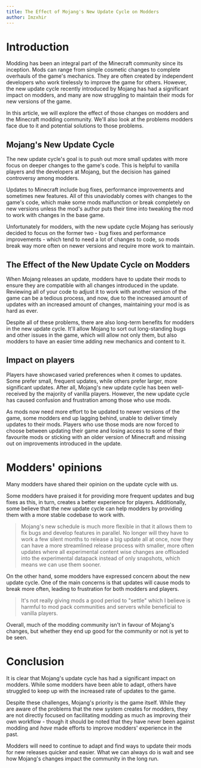 ```yaml
---
title: The Effect of Mojang's New Update Cycle on Modders
author: Imzxhir
---
```


# Introduction

Modding has been an integral part of the Minecraft community since its inception. Mods can range from simple cosmetic changes to complete overhauls of the game's mechanics. They are often created by independent developers who work tirelessly to improve the game for others. However, the new update cycle recently introduced by Mojang has had a significant impact on modders, and many are now struggling to maintain their mods for new versions of the game.

In this article, we will explore the effect of those changes on modders and the Minecraft modding community. We'll also look at the problems modders face due to it and potential solutions to those problems.

## Mojang's New Update Cycle

The new update cycle's goal is to push out more small updates with more focus on deeper changes to the game's code. This is helpful to vanilla players and the developers at Mojang, but the decision has gained controversy among modders.

Updates to Minecraft include bug fixes, performance improvements and sometimes new features. All of this unaviodably comes with changes to the game's code, which make some mods malfunction or break completely on new versions unless the mod's author puts their time into tweaking the mod to work with changes in the base game.

Unfortunately for modders, with the new update cycle Mojang has seriously decided to focus on the former two - bug fixes and performance improvements - which tend to need a lot of changes to code, so mods break way more often on newer versions and require more work to maintain.

## The Effect of the New Update Cycle on Modders

When Mojang releases an update, modders have to update their mods to ensure they are compatible with all changes introduced in the update. Reviewing all of your code to adjust it to work with another version of the game can be a tedious process, and now, due to the increased amount of updates with an increased amount of changes, maintaining your mod is as hard as ever.

Despite all of these problems, there are also long-term benefits for modders in the new update cycle. It'll allow Mojang to sort out long-standing bugs and other issues in the game, which will allow not only them, but also modders to have an easier time adding new mechanics and content to it.

## Impact on players

Players have showcased varied preferences when it comes to updates. Some prefer small, frequent updates, while others prefer larger, more significant updates. After all, Mojang's new update cycle has been well-received by the majority of vanilla players. However, the new update cycle has caused confusion and frustration among those who use mods.

As mods now need more effort to be updated to newer versions of the game, some modders end up lagging behind, unable to deliver timely updates to their mods. Players who use those mods are now forced to choose between updating their game and losing access to some of their favourite mods or sticking with an older version of Minecraft and missing out on improvements introduced in the update.

# Modders' opinions

Many modders have shared their opinion on the update cycle with us.

Some modders have praised it for providing more frequent updates and bug fixes as this, in turn, creates a better experience for players. Additionally, some believe that the new update cycle can help modders by providing them with a more stable codebase to work with.

> Mojang's new schedule is much more flexible in that it allows them to fix bugs and develop features in parallel. No longer will they have to work a few silent months to release a big update all at once, now they can have a more streamlined release process with smaller, more often updates where all experimental content wise changes are offloaded into the experimental datapack instead of only snapshots, which means we can use them sooner.

On the other hand, some modders have expressed concern about the new update cycle. One of the main concerns is that updates will cause mods to break more often, leading to frustration for both modders and players.

> It's not really giving mods a good period to "settle" which I believe is harmful to mod pack communities and servers while beneficial to vanilla players.

Overall, much of the modding community isn't in favour of Mojang's changes, but whether they end up good for the community or not is yet to be seen.

# Conclusion

It is clear that Mojang's update cycle has had a significant impact on modders. While some modders have been able to adapt, others have struggled to keep up with the increased rate of updates to the game.

Despite these challenges, Mojang's priority is the game itself. While they are aware of the problems that the new system creates for modders, they are not directly focused on facilitating modding as much as improving their own workflow - though it should be noted that they have never been against modding and _have_ made efforts to improve modders' experience in the past.

Modders will need to continue to adapt and find ways to update their mods for new releases quicker and easier. What we can always do is wait and see how Mojang's changes impact the community in the long run.
